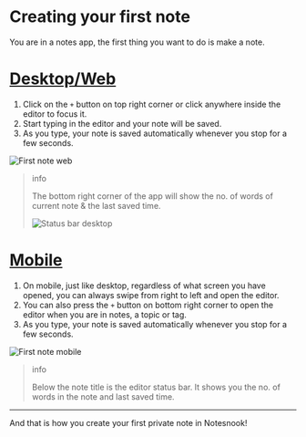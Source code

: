 # Creating your first note

You are in a notes app, the first thing you want to do is make a note.

# [Desktop/Web](#/tab/web)

1.  Click on the `+` button on top right corner or click anywhere inside the editor to focus it.
2.  Start typing in the editor and your note will be saved.
3.  As you type, your note is saved automatically whenever you stop for a few seconds.

![First note web](/first-note-desktop.png)

> info
>
> The bottom right corner of the app will show the no. of words of current note & the last saved time.
>
> ![Status bar desktop](/editor-status-bar-desktop.png)

# [Mobile](#/tab/mobile)

1. On mobile, just like desktop, regardless of what screen you have opened, you can always swipe from right to left and open the editor.
2. You can also press the `+` button on bottom right corner to open the editor when you are in notes, a topic or tag.
3. As you type, your note is saved automatically whenever you stop for a few seconds.

![First note mobile](/first-note-mobile.png)

> info
>
> Below the note title is the editor status bar. It shows you the no. of words in the note and last saved time.

---

And that is how you create your first private note in Notesnook!
